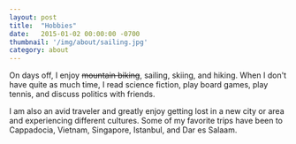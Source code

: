```yaml
---
layout: post
title:  "Hobbies"
date:   2015-01-02 00:00:00 -0700
thumbnail: '/img/about/sailing.jpg'
category: about
---
```

On days off, I enjoy ~~mountain biking~~, sailing, skiing, and hiking. When I don't have quite as much time, I read science fiction, play board games, play tennis, and discuss politics with friends.

I am also an avid traveler and greatly enjoy getting lost in a new city or area and experiencing different cultures. Some of my favorite trips have been to Cappadocia, Vietnam, Singapore, Istanbul, and Dar es Salaam.